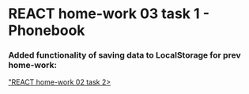 # REACT home-work 03 task 1 - Phonebook

### Added functionality of saving data to LocalStorage for prev home-work: <a href="https://github.com/Michael-Zhinchyn/goit-react-hw-02-phonebook">

"REACT home-work 02 task 2></a>
